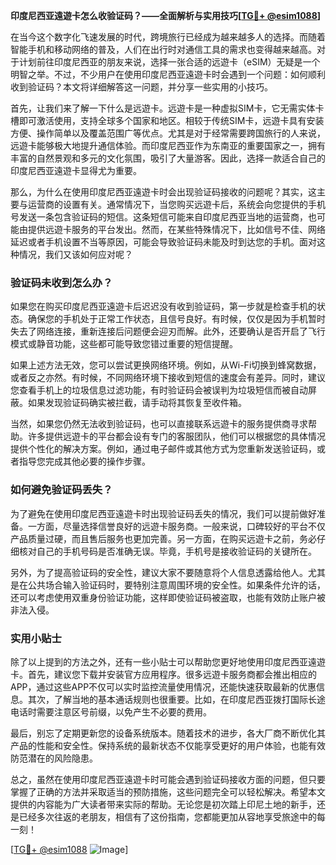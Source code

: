 **印度尼西亚遠遊卡怎么收验证码？——全面解析与实用技巧[[TG💪+ @esim1088](https://t.me/s/esim1088)]**

在当今这个数字化飞速发展的时代，跨境旅行已经成为越来越多人的选择。而随着智能手机和移动网络的普及，人们在出行时对通信工具的需求也变得越来越高。对于计划前往印度尼西亚的朋友来说，选择一张合适的远遊卡（eSIM）无疑是一个明智之举。不过，不少用户在使用印度尼西亚遠遊卡时会遇到一个问题：如何顺利收到验证码？本文将详细解答这一问题，并分享一些实用的小技巧。

首先，让我们来了解一下什么是远遊卡。远遊卡是一种虚拟SIM卡，它无需实体卡槽即可激活使用，支持全球多个国家和地区。相较于传统SIM卡，远遊卡具有安装方便、操作简单以及覆盖范围广等优点。尤其是对于经常需要跨国旅行的人来说，远遊卡能够极大地提升通信体验。而印度尼西亚作为东南亚的重要国家之一，拥有丰富的自然景观和多元的文化氛围，吸引了大量游客。因此，选择一款适合自己的印度尼西亚遠遊卡显得尤为重要。

那么，为什么在使用印度尼西亚遠遊卡时会出现验证码接收的问题呢？其实，这主要与运营商的设置有关。通常情况下，当您购买远遊卡后，系统会向您提供的手机号发送一条包含验证码的短信。这条短信可能来自印度尼西亚当地的运营商，也可能由提供远遊卡服务的平台发出。然而，在某些特殊情况下，比如信号不佳、网络延迟或者手机设置不当等原因，可能会导致验证码未能及时到达您的手机。面对这种情况，我们又该如何应对呢？

### 验证码未收到怎么办？

如果您在购买印度尼西亚遠遊卡后迟迟没有收到验证码，第一步就是检查手机的状态。确保您的手机处于正常工作状态，且信号良好。有时候，仅仅是因为手机暂时失去了网络连接，重新连接后问题便会迎刃而解。此外，还要确认是否开启了飞行模式或静音功能，这些都可能导致您错过重要的短信提醒。

如果上述方法无效，您可以尝试更换网络环境。例如，从Wi-Fi切换到蜂窝数据，或者反之亦然。有时候，不同网络环境下接收到短信的速度会有差异。同时，建议您查看手机上的垃圾信息过滤功能，有时验证码会被误判为垃圾短信而被自动屏蔽。如果发现验证码确实被拦截，请手动将其恢复至收件箱。

当然，如果您仍然无法收到验证码，也可以直接联系远遊卡的服务提供商寻求帮助。许多提供远遊卡的平台都会设有专门的客服团队，他们可以根据您的具体情况提供个性化的解决方案。例如，通过电子邮件或其他方式为您重新发送验证码，或者指导您完成其他必要的操作步骤。

### 如何避免验证码丢失？

为了避免在使用印度尼西亚遠遊卡时出现验证码丢失的情况，我们可以提前做好准备。一方面，尽量选择信誉良好的远遊卡服务商。一般来说，口碑较好的平台不仅产品质量过硬，而且售后服务也更加完善。另一方面，在购买远遊卡之前，务必仔细核对自己的手机号码是否准确无误。毕竟，手机号是接收验证码的关键所在。

另外，为了提高验证码的安全性，建议大家不要随意将个人信息透露给他人。尤其是在公共场合输入验证码时，要特别注意周围环境的安全性。如果条件允许的话，还可以考虑使用双重身份验证功能，这样即使验证码被盗取，也能有效防止账户被非法入侵。

### 实用小贴士

除了以上提到的方法之外，还有一些小贴士可以帮助您更好地使用印度尼西亚遠遊卡。首先，建议您下载并安装官方应用程序。很多远遊卡服务商都会推出相应的APP，通过这些APP不仅可以实时监控流量使用情况，还能快速获取最新的优惠信息。其次，了解当地的基本通话规则也很重要。比如，在印度尼西亚拨打国际长途电话时需要注意区号前缀，以免产生不必要的费用。

最后，别忘了定期更新您的设备系统版本。随着技术的进步，各大厂商不断优化其产品的性能和安全性。保持系统的最新状态不仅能享受更好的用户体验，也能有效防范潜在的风险隐患。

总之，虽然在使用印度尼西亚遠遊卡时可能会遇到验证码接收方面的问题，但只要掌握了正确的方法并采取适当的预防措施，这些问题完全可以轻松解决。希望本文提供的内容能为广大读者带来实际的帮助。无论您是初次踏上印尼土地的新手，还是已经多次往返的老朋友，相信有了这份指南，您都能更加从容地享受旅途中的每一刻！

[[TG💪+ @esim1088](https://t.me/s/esim1088) ![Image](https://i.postimg.cc/4NQfJmqS/Snipaste-2025-05-13-00-14-12.png)]